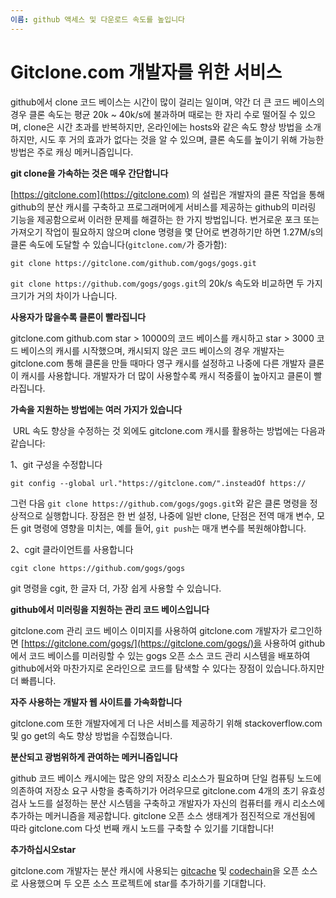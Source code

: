 ```yaml
---
이름: github 액세스 및 다운로드 속도를 높입니다
---
```


# Gitclone.com 개발자를 위한 서비스

​github에서 clone 코드 베이스는 시간이 많이 걸리는 일이며, 약간 더 큰 코드 베이스의 경우 클론 속도는 평균 20k ~ 40k/s에 불과하며 때로는 한 자리 수로 떨어질 수 있으며, clone은 시간 초과를 반복하지만, 온라인에는 hosts와 같은 속도 향상 방법을 소개하지만, 시도 후 거의 효과가 없다는 것을 알 수 있으며, 클론 속도를 높이기 위해 가능한 방법은 주로 캐싱 메커니즘입니다.

**git clone을 가속하는 것은 매우 간단합니다**

[https://gitclone.com](https://gitclone.com) 의 설립은 개발자의 클론 작업을 통해 github의 분산 캐시를 구축하고 프로그래머에게 서비스를 제공하는 github의 미러링 기능을 제공함으로써 이러한 문제를 해결하는 한 가지 방법입니다. 번거로운 포크 또는 가져오기 작업이 필요하지 않으며 clone 명령을 몇 단어로 변경하기만 하면 1.27M/s의 클론 속도에 도달할 수 있습니다(`gitclone.com/`가 증가함):

```shell
git clone https://gitclone.com/github.com/gogs/gogs.git
```

​`git clone https://github.com/gogs/gogs.git`의 20k/s 속도와 비교하면 두 가지 크기가 거의 차이가 나습니다.

**사용자가 많을수록 클론이 빨라집니다**

​gitclone.com github.com star > 10000의 코드 베이스를 캐시하고 star > 3000 코드 베이스의 캐시를 시작했으며, 캐시되지 않은 코드 베이스의 경우 개발자는 gitclone.com 통해 클론을 만들 때마다 영구 캐시를 설정하고 나중에 다른 개발자 클론이 캐시를 사용합니다. 개발자가 더 많이 사용할수록 캐시 적중률이 높아지고 클론이 빨라집니다.

**가속을 지원하는 방법에는 여러 가지가 있습니다**

​	URL 속도 향상을 수정하는 것 외에도 gitclone.com 캐시를 활용하는 방법에는 다음과 같습니다:

1、git 구성을 수정합니다

```shell
git config --global url."https://gitclone.com/".insteadOf https://
```

​그런 다음 `git clone https://github.com/gogs/gogs.git`와 같은 클론 명령을 정상적으로 실행합니다. 장점은 한 번 설정, 나중에 일반 clone, 단점은 전역 매개 변수, 모든 git 명령에 영향을 미치는, 예를 들어, `git push`는 매개 변수를 복원해야합니다.

2、cgit 클라이언트를 사용합니다

```shell
cgit clone https://github.com/gogs/gogs
```

​git 명령을 cgit, 한 글자 더, 가장 쉽게 사용할 수 있습니다.

**github에서 미러링을 지원하는 관리 코드 베이스입니다**

​gitclone.com 관리 코드 베이스 이미지를 사용하여 gitclone.com 개발자가 로그인하면 [https://gitclone.com/gogs/](https://gitclone.com/gogs/)을 사용하여 github에서 코드 베이스를 미러링할 수 있는 gogs 오픈 소스 코드 관리 시스템을 배포하여 github에서와 마찬가지로 온라인으로 코드를 탐색할 수 있다는 장점이 있습니다.하지만 더 빠릅니다.

**자주 사용하는 개발자 웹 사이트를 가속화합니다**

gitclone.com 또한 개발자에게 더 나은 서비스를 제공하기 위해 stackoverflow.com 및 go get의 속도 향상 방법을 수집했습니다.

**분산되고 광범위하게 관여하는 메커니즘입니다**

​github 코드 베이스 캐시에는 많은 양의 저장소 리소스가 필요하며 단일 컴퓨팅 노드에 의존하여 저장소 요구 사항을 충족하기가 어려우므로 gitclone.com 4개의 초기 유효성 검사 노드를 설정하는 분산 시스템을 구축하고 개발자가 자신의 컴퓨터를 캐시 리소스에 추가하는 메커니즘을 제공합니다. gitclone 오픈 소스 생태계가 점진적으로 개선됨에 따라 gitclone.com 다섯 번째 캐시 노드를 구축할 수 있기를 기대합니다!

**추가하십시오star**

​gitclone.com 개발자는 분산 캐시에 사용되는 [gitcache](https://github.com/git-cloner/gitcache) 및 [codechain](https://github.com/little51/codechain)을 오픈 소스로 사용했으며 두 오픈 소스 프로젝트에 star를 추가하기를 기대합니다.
